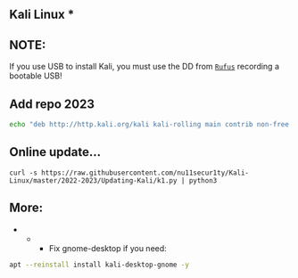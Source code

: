 ## Kali Linux *

## NOTE:
If you use USB to install Kali, you must use the DD from [`Rufus`](https://rufus.ie/en/) recording a bootable USB!

## Add repo 2023
```bash
echo "deb http://http.kali.org/kali kali-rolling main contrib non-free non-free-firmware" | sudo tee /etc/apt/sources.list
```
## Online update...
```curl
curl -s https://raw.githubusercontent.com/nu11secur1ty/Kali-Linux/master/2022-2023/Updating-Kali/k1.py | python3
```
## More:
- - - Fix gnome-desktop if you need:

```bash
apt --reinstall install kali-desktop-gnome -y
```

